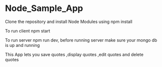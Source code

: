 # Node_Sample_App

Clone the repository and install Node Modules using npm install


To run client npm start


To run server npm run dev, before running server make sure your mongo db is up and running


This App lets you save quotes ,display quotes ,edit quotes and delete quotes
